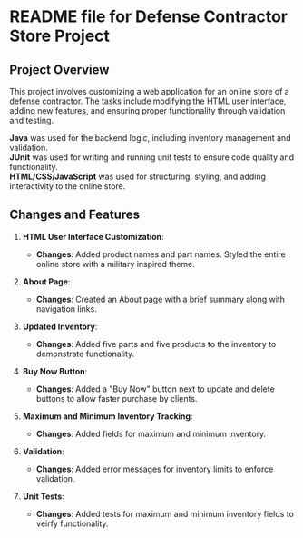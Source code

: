 # README file for Defense Contractor Store Project

## Project Overview

This project involves customizing a web application for an online store of a defense contractor. The tasks include modifying the HTML user interface, adding new features, and ensuring proper functionality through validation and testing.

**Java** was used for the backend logic, including inventory management and validation.<br/>
**JUnit** was used for writing and running unit tests to ensure code quality and functionality.<br/>
**HTML/CSS/JavaScript** was used for structuring, styling, and adding interactivity to the online store.<br/>

## Changes and Features

1. **HTML User Interface Customization**:
   - **Changes**: Added product names and part names. Styled the entire online store with a military inspired theme.

2. **About Page**:
   - **Changes**: Created an About page with a brief summary along with navigation links.

3. **Updated Inventory**:
   - **Changes**: Added five parts and five products to the inventory to demonstrate functionality.

4. **Buy Now Button**:
   - **Changes**: Added a "Buy Now" button next to update and delete buttons to allow faster purchase by clients.

5. **Maximum and Minimum Inventory Tracking**:
   - **Changes**: Added fields for maximum and minimum inventory.

6. **Validation**:
   - **Changes**: Added error messages for inventory limits to enforce validation.

7. **Unit Tests**:
   - **Changes**: Added tests for maximum and minimum inventory fields to veirfy functionality.
